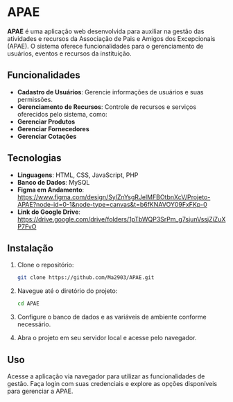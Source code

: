 # APAE

**APAE** é uma aplicação web desenvolvida para auxiliar na gestão das atividades e recursos da Associação de Pais e Amigos dos Excepcionais (APAE). O sistema oferece funcionalidades para o gerenciamento de usuários, eventos e recursos da instituição.

## Funcionalidades

- **Cadastro de Usuários**: Gerencie informações de usuários e suas permissões.
- **Gerenciamento de Recursos**: Controle de recursos e serviços oferecidos pelo sistema, como:
- **Gerenciar Produtos**
- **Gerenciar Fornecedores**
- **Gerenciar Cotações**

## Tecnologias

- **Linguagens**: HTML, CSS, JavaScript, PHP
- **Banco de Dados**: MySQL
- **Figma em Andamento**: https://www.figma.com/design/SylZnYsgRJelMFBOtbnXcV/Projeto-APAE?node-id=0-1&node-type=canvas&t=b6fKNAVOY09FxFKp-0
- **Link do Google Drive**: https://drive.google.com/drive/folders/1pTbWQP3SrPm_g7sjunVssjZiZuXP7FvO

## Instalação

1. Clone o repositório:
    ```bash
    git clone https://github.com/Ma2903/APAE.git
    ```

2. Navegue até o diretório do projeto:
    ```bash
    cd APAE
    ```

3. Configure o banco de dados e as variáveis de ambiente conforme necessário.

4. Abra o projeto em seu servidor local e acesse pelo navegador.

## Uso

Acesse a aplicação via navegador para utilizar as funcionalidades de gestão. Faça login com suas credenciais e explore as opções disponíveis para gerenciar a APAE.
